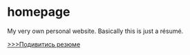 # homepage
My very own personal website. Basically this is just a résumé.

<a href="https://senttor.github.io/homepage/">>>>Подивитись резюме</a>
